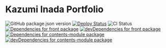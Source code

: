 # Kazumi Inada Portfolio

![GitHub package.json version](https://img.shields.io/github/package-json/v/nandenjin/portfolio-nuxt?style=flat-square)
[![Deploy Status](https://img.shields.io/circleci/build/github/nandenjin/portfolio-nuxt?label=deploy&style=flat-square)](https://circleci.com/gh/nandenjin/portfolio-nuxt)
![CI Status](https://img.shields.io/github/workflow/status/nandenjin/portfolio-nuxt/CI?style=flat-square)
[![Dependencies for front package](https://img.shields.io/david/nandenjin/portfolio-nuxt?label=dependencies(front)&style=flat-square&path=packages/front)](https://david-dm.org/nandenjin/portfolio-nuxt?path=packages/front)
[![devDependencies for front package](https://img.shields.io/david/dev/nandenjin/portfolio-nuxt?label=devDependencies(front)&style=flat-square&path=packages/front)](https://david-dm.org/nandenjin/portfolio-nuxt?path=packages/front)
[![Dependencies for contents-module package](https://img.shields.io/david/nandenjin/portfolio-nuxt?label=dependencies(contents-module)&style=flat-square&path=packages/contents-module)](https://david-dm.org/nandenjin/portfolio-nuxt?path=packages/front)
[![devDependencies for contents-module package](https://img.shields.io/david/dev/nandenjin/portfolio-nuxt?label=devDependencies(contents-module)&style=flat-square&path=packages/contents-module)](https://david-dm.org/nandenjin/portfolio-nuxt?path=contents-module)
